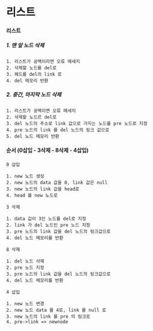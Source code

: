 # 리스트

#### 리스트

##### 1. 맨 앞 노드 삭제

```
1. 리스트가 공백이라면 오류 메세지
2. 삭제할 노드를 del로
3. 헤드를 del의 link 로
4. del 메모리 반환
```



##### 2. 중간, 마지막 노드 삭제

```
1. 리스트가 공백이면 오류 메세지
2. 삭제할 노드르 del로
3. del 노드의 주소로 link 값으로 가지는 노드를 pre 노드로 지정
4. pre 노드의 link 를 del 노드의 링크 값으로
5. del 노드 메모리 반환
```



#### 순서 (0삽입 - 3삭제 - 8삭제 - 4삽입)

```
0 삽입

1. new 노드 생성
2. new 노드의 data 값을 0, link 값은 null
3. new 노드의 link 값을 head로
4. head 를 new 노드로 
```



```
3 삭제

1. data 값이 3인 노드를 del로 지정
2. link 가 del 노드인 pre 노드 지정
3. pre 노드의 link 값을 del 노드의 링크값으로
4. del 노드 메모리를 반환
```



```
8 삭제

1. del 노드 삭제
2. pre 노드 지정
3. pre 노드의 link 값을 del 노드의 링크값으로
4. del 노드 메모리를 반환
```



```
4 삽입

1. new 노드 변경
2. new 노드 data 를 4로, link 를 null 로
3. new 노드의 link 를 pre 의 링크로
4. pre->link => newnode
```

